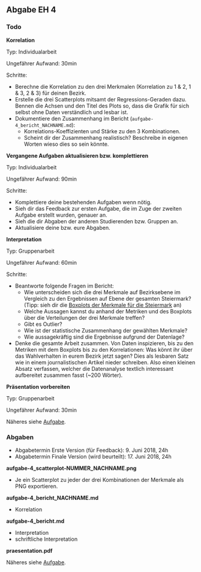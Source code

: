 ## Abgabe EH 4

### Todo

**Korrelation**


Typ: Individualarbeit


Ungefährer Aufwand: 30min


Schritte:
* Berechne die Korrelation zu den drei Merkmalen (Korrelation zu 1 & 2, 1 & 3, 2 & 3) für deinen Bezirk.
* Erstelle die drei Scatterplots mitsamt der Regressions-Geraden dazu. Bennen die Achsen und den Titel des Plots so, dass die Grafik für sich selbst ohne Daten verständlich und lesbar ist.
* Dokumentiere den Zusammenhang im Bericht (`aufgabe-4_bericht_NACHNAME.md`): 
  * Korrelations-Koeffizienten und Stärke zu den 3 Kombinationen. 
  * Scheint dir der Zusammenhang realistisch? Beschreibe in eigenen Worten wieso dies so sein könnte.

**Vergangene Aufgaben aktualisieren bzw. komplettieren**


Typ: Individualarbeit


Ungefährer Aufwand: 90min


Schritte:
* Komplettiere deine bestehenden Aufgaben wenn nötig.
* Sieh dir das Feedback zur ersten Aufgabe, die im Zuge der zweiten Aufgabe erstellt wurden, genauer an.
* Sieh die dir Abgaben der anderen Studierenden bzw. Gruppen an.
* Aktualisiere deine bzw. eure Abgaben.

**Interpretation**


Typ: Gruppenarbeit


Ungefährer Aufwand: 60min


Schritte:
* Beantworte folgende Fragen im Bericht:
  * Wie unterscheiden sich die drei Merkmale auf Bezirksebene im Vergleich zu den Ergebnissen auf Ebene der gesamten Steiermark? (Tipp: sieh dir die [Boxplots der Merkmale für die Steiermark](img/) an)
  * Welche Aussagen kannst du anhand der Metriken und des Boxplots über die Verteilungen der drei Merkmale treffen?
  * Gibt es Outlier?
  * Wie ist der statistische Zusammenhang der gewählten Merkmale?
  * Wie aussagekräftig sind die Ergebnisse aufgrund der Datenlage?
* Denke die gesamte Arbeit zusammen. Von Daten inspizieren, bis zu den Metriken mit dem Boxplots bis zu den Korrelationen: Was könnt ihr über das Wahlverhalten in eurem Bezirk jetzt sagen? Dies als lesbaren Satz wie in einem journalistischen Artikel nieder schreiben. Also einen kleinen Absatz verfassen, welcher die Datenanalyse textlich interessant aufbereitet zusammen fasst (~200 Wörter).

**Präsentation vorbereiten**

Typ: Gruppenarbeit


Ungefährer Aufwand: 30min


Näheres siehe [Aufgabe](UE_5-praesentation.md).

### Abgaben

* Abgabetermin Erste Version (für Feedback): 9. Juni 2018, 24h
* Abgabetermin Finale Version (wird beurteilt): 17. Juni 2018, 24h

**aufgabe-4_scatterplot-NUMMER_NACHNAME.png**

* Je ein Scatterplot zu jeder der drei Kombinationen der Merkmale als PNG exportieren.


**aufgabe-4_bericht_NACHNAME.md**

* Korrelation

**aufgabe-4_bericht.md**

* Interpretation
* schriftliche Interpretation

**praesentation.pdf**

Näheres siehe [Aufgabe](UE_5-praesentation.md).


